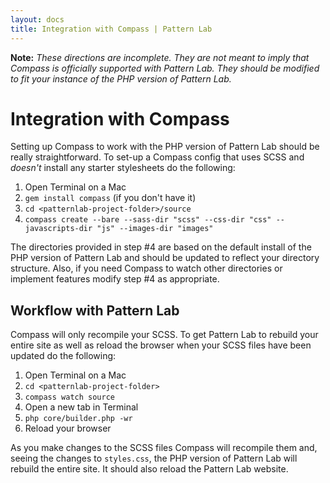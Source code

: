 ```yaml
---
layout: docs
title: Integration with Compass | Pattern Lab
---
```


**Note:** *These directions are incomplete. They are not meant to imply that Compass is officially supported with Pattern Lab. They should be modified to fit your instance of the PHP version of Pattern Lab.*

# Integration with Compass

Setting up Compass to work with the PHP version of Pattern Lab should be really straightforward. To set-up a Compass config that uses SCSS and _doesn't_ install any starter stylesheets do the following:

1. Open Terminal on a Mac
2. `gem install compass` (if you don't have it)
3. `cd <patternlab-project-folder>/source`
4. `compass create --bare --sass-dir "scss" --css-dir "css" --javascripts-dir "js" --images-dir "images"`

The directories provided in step #4 are based on the default install of the PHP version of Pattern Lab and should be updated to reflect your directory structure. Also, if you need Compass to watch other directories or implement features modify step #4 as appropriate. 

## Workflow with Pattern Lab

Compass will only recompile your SCSS. To get Pattern Lab to rebuild your entire site as well as reload the browser when your SCSS files have been updated do the following:

1. Open Terminal on a Mac
2. `cd <patternlab-project-folder>`
3. `compass watch source`
4. Open a new tab in Terminal
5. `php core/builder.php -wr`
6. Reload your browser

As you make changes to the SCSS files Compass will recompile them and, seeing the changes to `styles.css`, the PHP version of Pattern Lab will rebuild the entire site. It should also reload the Pattern Lab website.